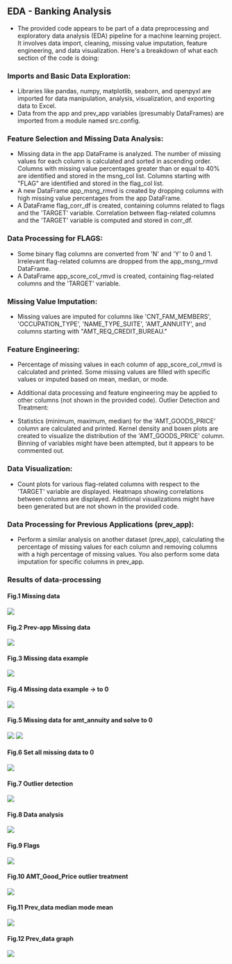 
## EDA - Banking Analysis
- The provided code appears to be part of a data preprocessing and exploratory data analysis (EDA) pipeline for a machine learning project. It involves data import, cleaning, missing value imputation, feature engineering, and data visualization. Here's a breakdown of what each section of the code is doing:

### Imports and Basic Data Exploration:

 - Libraries like pandas, numpy, matplotlib, seaborn, and openpyxl are imported for data manipulation, analysis, visualization, and exporting data to Excel.
 - Data from the app and prev_app variables (presumably DataFrames) are imported from a module named src.config.
### Feature Selection and Missing Data Analysis:

 - Missing data in the app DataFrame is analyzed. The number of missing values for each column is calculated and sorted in ascending order.
Columns with missing value percentages greater than or equal to 40% are identified and stored in the msng_col list.
Columns starting with "FLAG" are identified and stored in the flag_col list.
 - A new DataFrame app_msng_rmvd is created by dropping columns with high missing value percentages from the app DataFrame.
 - A DataFrame flag_corr_df is created, containing columns related to flags and the 'TARGET' variable.
Correlation between flag-related columns and the 'TARGET' variable is computed and stored in corr_df.
### Data Processing for FLAGS:

 - Some binary flag columns are converted from 'N' and 'Y' to 0 and 1.
Irrelevant flag-related columns are dropped from the app_msng_rmvd DataFrame.
 - A DataFrame app_score_col_rmvd is created, containing flag-related columns and the 'TARGET' variable.
### Missing Value Imputation:

 - Missing values are imputed for columns like 'CNT_FAM_MEMBERS', 'OCCUPATION_TYPE', 'NAME_TYPE_SUITE', 'AMT_ANNUITY', and columns starting with "AMT_REQ_CREDIT_BUREAU."
### Feature Engineering:

 - Percentage of missing values in each column of app_score_col_rmvd is calculated and printed.
Some missing values are filled with specific values or imputed based on mean, median, or mode.
 - Additional data processing and feature engineering may be applied to other columns (not shown in the provided code).
Outlier Detection and Treatment:

 - Statistics (minimum, maximum, median) for the 'AMT_GOODS_PRICE' column are calculated and printed.
Kernel density and boxen plots are created to visualize the distribution of the 'AMT_GOODS_PRICE' column.
Binning of variables might have been attempted, but it appears to be commented out.
### Data Visualization:

 - Count plots for various flag-related columns with respect to the 'TARGET' variable are displayed.
Heatmaps showing correlations between columns are displayed.
Additional visualizations might have been generated but are not shown in the provided code.
### Data Processing for Previous Applications (prev_app):

 - Perform a similar analysis on another dataset (prev_app), calculating the percentage of missing values for each column and removing columns with a high percentage of missing values.
You also perform some data imputation for specific columns in prev_app.

### Results of data-processing
#### Fig.1 Missing data
<img src="figures/Capture 1 missing data.JPG">

#### Fig.2 Prev-app Missing data
<img src="figures/Capture 1p orev_data missing data.JPG">

#### Fig.3 Missing data example
<img src="figures/Capture 2 missing data example.JPG">

#### Fig.4 Missing data example -> to 0
<img src="figures/Capture 3 missing data exaple to 0.JPG">

#### Fig.5 Missing data for amt_annuity and solve to 0
<img src="figures/Capture 4 missing data for amt_annuity.JPG">
<img src="figures/Capture 5 missing data amt_annuity solve to 0.JPG">

#### Fig.6 Set all missing data to 0
<img src="figures/Capture 6 set missing data to 0 for all cammon data.JPG">

#### Fig.7 Outlier detection
<img src="figures/Capture 7 outlier detection.JPG">

#### Fig.8 Data analysis
<img src="figures/Capture 8 data analysis.JPG">

#### Fig.9 Flags
<img src="figures/Figure_1.png">

#### Fig.10 AMT_Good_Price outlier treatment
<img src="figures/Figure_4 AMT_GOOD_PRICE outlier tretament.png">

#### Fig.11 Prev_data median mode mean
<img src="figures/Figure_6 prev_data median mode mean.png">

#### Fig.12 Prev_data graph
<img src="figures/Figure_7 prev_data graph.png">


